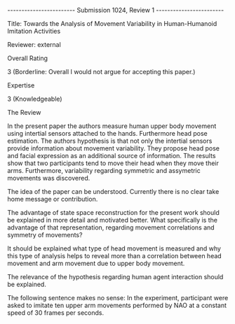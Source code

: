 ------------------------ Submission 1024, Review 1 ------------------------

Title: Towards the Analysis of Movement Variability in Human-Humanoid Imitation Activities

Reviewer:           external

Overall Rating

   3  (Borderline: Overall I would not argue for accepting this paper.)

Expertise

   3  (Knowledgeable)

The Review

   In the present paper the authors measure human upper body movement using
   intertial sensors attached to the hands. Furthermore head pose
   estimation.
   The authors hypothesis is that not only the intertial sensors provide
   information about movement variability. They propose head pose and facial
   expression as an additional source of information.
   The results show that two participants tend to move their head when they
   move their arms. Furthermore, variability regarding symmetric and
   assymetric movements was discovered.

   The idea of the paper can be understood. Currently there is no clear take
   home message or contribution.

   The advantage of state space reconstruction for the present work should
   be explained in more detail and motivated better. What specifically is
   the advantage of that representation, regarding movement correlations and
   symmetry of movements?

   It should be explained what type of head movement is measured and why
   this type of analysis helps to reveal more than a correlation between
   head movement and arm movement due to upper body movement.

   The relevance of the hypothesis regarding human agent interaction should
   be explained.

   The following sentence makes no sense:
   In the experiment, participant
   were asked to imitate ten upper arm movements performed by
   NAO at a constant speed of 30 frames per seconds.
